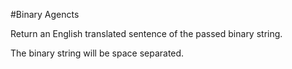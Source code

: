 #Binary Agencts

Return an English translated sentence of the passed binary string.

The binary string will be space separated.